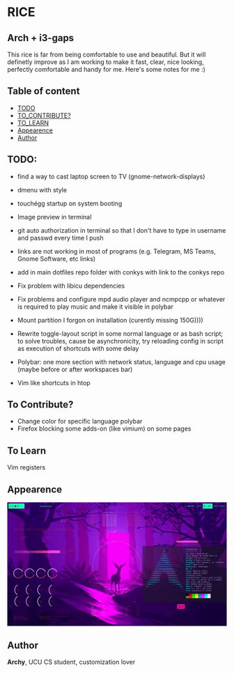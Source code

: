 # RICE
##  Arch + i3-gaps

This rice is far from being comfortable to use and beautiful. But it will definetly improve as I am working to make it fast, clear, nice looking, perfectly comfortable and handy for me. Here's some notes for me :)

## Table of content

* [TODO](#todo)
* [TO_CONTRIBUTE?](#to-contribute)
* [TO_LEARN](#to-learn)
* [Appearence](#appearence)
* [Author](#author)


## TODO:
* find a way to cast laptop screen to TV (gnome-network-displays)


* dmenu with style
* touchégg startup on system booting
* Image preview in terminal
* git auto authorization in terminal so that I don't have to type in username and passwd every time I push
* links are not working in most of programs (e.g. Telegram, MS Teams, Gnome Software, etc links)


* add in main dotfiles repo folder with conkys with link to the conkys repo


* Fix problem with libicu dependencies
* Fix problems and configure mpd audio player and ncmpcpp or whatever is required to play music and make it visible in polybar


* Mount partition I forgon on installation (curently missing 150G))))
* Rewrite toggle-layout script in some normal language or as bash script; to solve troubles, cause be asynchronicity, try reloading config in script as execution of shortcuts with some delay
* Polybar: one more section with network status, language and cpu usage (maybe before or after workspaces bar)
* Vim like shortcuts in htop


## To Contribute?
* Change color for specific language polybar
* Firefox blocking some adds-on (like vimium) on some pages


## To Learn
Vim registers

## Appearence
![Desktop](https://raw.githubusercontent.com/archy-co/arch_dotfiles/main/Pictures/desktop_preview.png)

## Author
**Archy**, UCU CS student, customization lover
